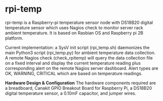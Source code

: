 # rpi-temp
rpi-temp is a Raspberry-pi temperature sensor node with DS18B20 digital temperature sensor which uses Nagios check to monitor server rack ambient temperature. It is based on Rasbian OS and Raspberry pi 2B platform.

Current implementation: a SysV init script (rpi_temp.sh) daemonizes the main Python3 script (rpi_temp.py) for ambient temperature data collection.  A remote Nagios check (check_rpitemp) will query the data collection file on a fixed interval and display the current temperature reading plus corresponding alert on the remote Nagios server dashboard. Alert types are OK, WARNING, CRITICAL which are based on temperature readings.

**Hardware Design & Configuration**
The hardware components required are a breadboard, Canakit GPIO Breakout Board for Raspberry Pi, a DS18B20 digital temperature sensor, a 0.10mF capacitor, and jumper wires.







